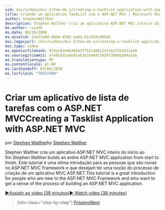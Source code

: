```yaml
---
uid: mvc/videos/mvc-2/how-do-i/creating-a-tasklist-application-with-aspnet-mvc
title: Criando um aplicativo TaskList com o ASP.NET MVC | Microsoft Docs
author: StephenWalther
description: Stephen Walther cria um aplicativo ASP.NET MVC inteiro do início ao fim. Este tutorial é uma ótima introdução para pessoas que não estão familiarizados com o ASP.NET MV...
ms.author: riande
ms.date: 08/20/2008
ms.assetid: e2a72e8d-d8da-4505-aa0a-61c830c0954b
msc.legacyurl: /mvc/videos/mvc-2/how-do-i/creating-a-tasklist-application-with-aspnet-mvc
msc.type: video
ms.openlocfilehash: 97dac03e4b305b3775214801143cbc57b4221a40
ms.sourcegitcommit: e7e91932a6e91a63e2e46417626f39d6b244a3ab
ms.translationtype: MT
ms.contentlocale: pt-BR
ms.lasthandoff: 03/06/2020
ms.locfileid: "78537509"
---
```

# <a name="creating-a-tasklist-application-with-aspnet-mvc"></a><span data-ttu-id="7ecbf-104">Criar um aplicativo de lista de tarefas com o ASP.NET MVC</span><span class="sxs-lookup"><span data-stu-id="7ecbf-104">Creating a Tasklist Application with ASP.NET MVC</span></span>

<span data-ttu-id="7ecbf-105">por [Stephen Walther](https://github.com/StephenWalther)</span><span class="sxs-lookup"><span data-stu-id="7ecbf-105">by [Stephen Walther](https://github.com/StephenWalther)</span></span>

<span data-ttu-id="7ecbf-106">Stephen Walther cria um aplicativo ASP.NET MVC inteiro do início ao fim.</span><span class="sxs-lookup"><span data-stu-id="7ecbf-106">Stephen Walther builds an entire ASP.NET MVC application from start to finish.</span></span> <span data-ttu-id="7ecbf-107">Este tutorial é uma ótima introdução para as pessoas que são novas no ASP.NET MVC Framework e que desejam ter uma noção do processo de criação de um aplicativo MVC ASP.NET.</span><span class="sxs-lookup"><span data-stu-id="7ecbf-107">This tutorial is a great introduction for people who are new to the ASP.NET MVC Framework and who want to get a sense of the process of building an ASP.NET MVC application.</span></span>

[<span data-ttu-id="7ecbf-108">&#9654;Assistir ao vídeo (38 minutos)</span><span class="sxs-lookup"><span data-stu-id="7ecbf-108">&#9654; Watch video (38 minutes)</span></span>](https://channel9.msdn.com/Blogs/ASP-NET-Site-Videos/creating-a-tasklist-application-with-aspnet-mvc)

> [!div class="step-by-step"]
> [<span data-ttu-id="7ecbf-109">Próximo</span><span class="sxs-lookup"><span data-stu-id="7ecbf-109">Next</span></span>](creating-a-movie-database-application-in-15-minutes-with-aspnet-mvc.md)
